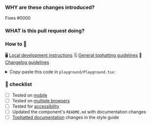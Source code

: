 <!--
  ☝️How to write a good PR title:
  - Prefix it with [ComponentName] (if applicable), for example: [Button]
  - Start with a verb, for example: Add, Delete, Improve, Fix…
  - Give as much context as necessary and as little as possible
  - Prefix it with [WIP] while it’s a work in progress
-->

### WHY are these changes introduced?

Fixes #0000 <!-- link to issue if one exists -->

<!--
  Context about the problem that’s being addressed.
-->

### WHAT is this pull request doing?

<!--
  Summary of the changes committed.

  Before / after screenshots are appreciated for UI changes. Make sure to include alt text that describes the screenshot.

  If you include an animated gif showing your change, wrapping it in a details tag is recommended. Gifs usually autoplay, which can cause accessibility issues for people reviewing your PR:

    <details>
      <summary>Summary of your gif(s)</summary>
      <img src="..." alt="Description of what the gif shows">
    </details>
-->

<!-- ℹ️ Delete the following for small / trivial changes -->

### How to 🎩

🖥 [Local development instructions](https://github.com/Shopify/polaris/blob/main/README.md#local-development)
🗒 [General tophatting guidelines](https://github.com/Shopify/polaris/blob/main/documentation/Tophatting.md)
📄 [Changelog guidelines](https://github.com/Shopify/polaris/blob/main/.github/CONTRIBUTING.md#changelog)

<!--
  Give as much information as needed to experiment with the component
  in the playground.
-->

<details>
<summary>Copy-paste this code in <code>playground/Playground.tsx</code>:</summary>

```jsx
import React from 'react';
import {Page} from '../src';

export function Playground() {
  return (
    <Page title="Playground">
      {/* Add the code you want to test in here */}
    </Page>
  );
}
```

</details>

### 🎩 checklist

- [ ] Tested on [mobile](https://github.com/Shopify/polaris/blob/main/documentation/Tophatting.md#cross-browser-testing)
- [ ] Tested on [multiple browsers](https://help.shopify.com/en/manual/shopify-admin/supported-browsers)
- [ ] Tested for [accessibility](https://github.com/Shopify/polaris/blob/main/documentation/Accessibility%20testing.md)
- [ ] Updated the component's `README.md` with documentation changes
- [ ] [Tophatted documentation](https://github.com/Shopify/polaris/blob/main/documentation/Tophatting%20documentation.md) changes in the style guide
